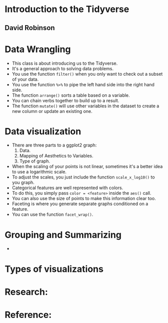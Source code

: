 # Introduction to the Tidyverse
## David Robinson

# Data Wrangling
- This class is about introducing us to the Tidyverse.
- It's a general approach to solving data problems.
- You use the function `filter()` when you only want to check out a subset of your data.
- You use the function `%>%` to pipe the left hand side into the right hand side.
- The function `arrange()` sorts a table based on a variable.
- You can chain verbs together to build up to a result.
- The function `mutate()` will use other variables in the dataset to create a new column or update an existing one.

# Data visualization
- There are three parts to a ggplot2 graph:
  1. Data.
  2. Mapping of Aesthetics to Variables.
  3. Type of graph.
- When the scaling of your points is not linear, sometimes it's a better idea to use a logarithmic scale.
- To adjust the scales, you just include the function `scale_x_log10()` to you graph.
- Categorical features are well represented with colors.
- To do this, you simply pass `color = <feature>` inside the `aes()` call.
- You can also use the size of points to make this information clear too.
- Faceting is where you generate separate graphs conditioned on a feature.
- You can use the function `facet_wrap()`.


# Grouping and Summarizing
- 

# Types of visualizations

# Research:

# Reference:
